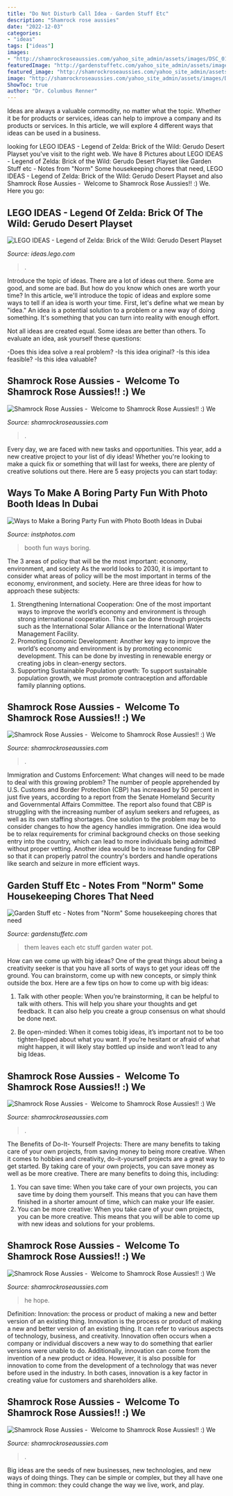 ```yaml
---
title: "Do Not Disturb Call Idea - Garden Stuff Etc"
description: "Shamrock rose aussies"
date: "2022-12-03"
categories:
- "ideas"
tags: ["ideas"]
images:
- "http://shamrockroseaussies.com/yahoo_site_admin/assets/images/DSC_0168.176182210_std.JPG"
featuredImage: "http://gardenstuffetc.com/yahoo_site_admin/assets/images/SAM_1035.113203942_std.jpg"
featured_image: "http://shamrockroseaussies.com/yahoo_site_admin/assets/images/DSC_0168.176182210_std.JPG"
image: "http://shamrockroseaussies.com/yahoo_site_admin/assets/images/DSC_0395.301151826_std.JPG"
ShowToc: true
author: "Dr. Columbus Renner"
---
```



Ideas are always a valuable commodity, no matter what the topic. Whether it be for products or services, ideas can help to improve a company and its products or services. In this article, we will explore 4 different ways that ideas can be used in a business.

	

		
looking for LEGO IDEAS - Legend of Zelda: Brick of the Wild: Gerudo Desert Playset you've visit to the right web. We have 8 Pictures about LEGO IDEAS - Legend of Zelda: Brick of the Wild: Gerudo Desert Playset like Garden Stuff etc - Notes from &quot;Norm&quot; Some housekeeping chores that need, LEGO IDEAS - Legend of Zelda: Brick of the Wild: Gerudo Desert Playset and also Shamrock Rose Aussies - ﻿﻿﻿ Welcome to Shamrock Rose Aussies!! :) We. Here you go:
		
    
## LEGO IDEAS - Legend Of Zelda: Brick Of The Wild: Gerudo Desert Playset

<img loading=lazy src="https://ideascdn.lego.com/media/generate/entity/lego_ci/project/a97aa3e5-e89b-4cbf-809c-8ca5151ed97c/6/resize:1600:900/legacy" onerror="this.onerror=null;this.src='https://tse1.mm.bing.net/th?id=OIP.f33nwGvXddxshsJXOdO7JQHaFj&amp;pid=15.1';" alt="LEGO IDEAS - Legend of Zelda: Brick of the Wild: Gerudo Desert Playset">

_Source: ideas.lego.com_

>. 

	

Introduce the topic of ideas.
There are a lot of ideas out there. Some are good, and some are bad. But how do you know which ones are worth your time? In this article, we'll introduce the topic of ideas and explore some ways to tell if an idea is worth your time.
First, let's define what we mean by "idea." An idea is a potential solution to a problem or a new way of doing something. It's something that you can turn into reality with enough effort.

Not all ideas are created equal. Some ideas are better than others. To evaluate an idea, ask yourself these questions:

-Does this idea solve a real problem?
-Is this idea original?
-Is this idea feasible?
-Is this idea valuable?

    
## Shamrock Rose Aussies - ﻿﻿﻿ Welcome To Shamrock Rose Aussies!! :) We

<img loading=lazy src="http://shamrockroseaussies.com/yahoo_site_admin/assets/images/DSC_0395.301151826_std.JPG" onerror="this.onerror=null;this.src='https://tse3.mm.bing.net/th?id=OIP.e21loavo7go-pA4P4LP9iQHaE-&amp;pid=15.1';" alt="Shamrock Rose Aussies - ﻿﻿﻿ Welcome to Shamrock Rose Aussies!! :) We">

_Source: shamrockroseaussies.com_

>. 

	

Every day, we are faced with new tasks and opportunities. This year, add a new creative project to your list of diy ideas! Whether you're looking to make a quick fix or something that will last for weeks, there are plenty of creative solutions out there. Here are 5 easy projects you can start today: 

    
## Ways To Make A Boring Party Fun With Photo Booth Ideas In Dubai

<img loading=lazy src="https://static.tildacdn.com/tild3939-6339-4239-a362-343163396232/DSC_0100.JPG" onerror="this.onerror=null;this.src='https://tse4.mm.bing.net/th?id=OIP.fapeyUbwr251gzyMmItsBQHaE8&amp;pid=15.1';" alt="Ways to Make a Boring Party Fun with Photo Booth Ideas in Dubai">

_Source: instphotos.com_

>booth fun ways boring. 

	

The 3 areas of policy that will be the most important: economy, environment, and society
As the world looks to 2030, it is important to consider what areas of policy will be the most important in terms of the economy, environment, and society. Here are three ideas for how to approach these subjects: 
1. Strengthening International Cooperation: One of the most important ways to improve the world’s economy and environment is through strong international cooperation. This can be done through projects such as the International Solar Alliance or the International Water Management Facility. 
2. Promoting Economic Development: Another key way to improve the world’s economy and environment is by promoting economic development. This can be done by investing in renewable energy or creating jobs in clean-energy sectors. 
3. Supporting Sustainable Population growth: To support sustainable population growth, we must promote contraception and affordable family planning options.

    
## Shamrock Rose Aussies - ﻿﻿﻿ Welcome To Shamrock Rose Aussies!! :) We

<img loading=lazy src="http://shamrockroseaussies.com/yahoo_site_admin/assets/images/IMG_5474.48155012_std.JPG" onerror="this.onerror=null;this.src='https://tse2.mm.bing.net/th?id=OIP.Lc8Fgf7oVPHp70BYLfXnXwHaFQ&amp;pid=15.1';" alt="Shamrock Rose Aussies - ﻿﻿﻿ Welcome to Shamrock Rose Aussies!! :) We">

_Source: shamrockroseaussies.com_

>. 

	

Immigration and Customs Enforcement: What changes will need to be made to deal with this growing problem?
The number of people apprehended by U.S. Customs and Border Protection (CBP) has increased by 50 percent in just five years, according to a report from the Senate Homeland Security and Governmental Affairs Committee. The report also found that CBP is struggling with the increasing number of asylum seekers and refugees, as well as its own staffing shortages.
One solution to the problem may be to consider changes to how the agency handles immigration. One idea would be to relax requirements for criminal background checks on those seeking entry into the country, which can lead to more individuals being admitted without proper vetting. Another idea would be to increase funding for CBP so that it can properly patrol the country's borders and handle operations like search and seizure in more efficient ways.

    
## Garden Stuff Etc - Notes From &quot;Norm&quot; Some Housekeeping Chores That Need

<img loading=lazy src="http://gardenstuffetc.com/yahoo_site_admin/assets/images/SAM_1035.113203942_std.jpg" onerror="this.onerror=null;this.src='https://tse3.mm.bing.net/th?id=OIP.0qUkU6JQGIB9YQNEhexArQHaLe&amp;pid=15.1';" alt="Garden Stuff etc - Notes from &quot;Norm&quot; Some housekeeping chores that need">

_Source: gardenstuffetc.com_

>them leaves each etc stuff garden water pot. 

	

How can we come up with big ideas?
One of the great things about being a creativity seeker is that you have all sorts of ways to get your ideas off the ground. You can brainstorm, come up with new concepts, or simply think outside the box. Here are a few tips on how to come up with big ideas:
1) Talk with other people: When you’re brainstorming, it can be helpful to talk with others. This will help you share your thoughts and get feedback. It can also help you create a group consensus on what should be done next.

2) Be open-minded: When it comes tobig ideas, it’s important not to be too tighten-lipped about what you want. If you’re hesitant or afraid of what might happen, it will likely stay bottled up inside and won’t lead to any big Ideas.

    
## Shamrock Rose Aussies - ﻿﻿﻿ Welcome To Shamrock Rose Aussies!! :) We

<img loading=lazy src="http://shamrockroseaussies.com/yahoo_site_admin/assets/images/DSC_0168.176182210_std.JPG" onerror="this.onerror=null;this.src='https://tse1.mm.bing.net/th?id=OIP.q8m28IPUzhzt-LhcR-ty5gHaE9&amp;pid=15.1';" alt="Shamrock Rose Aussies - ﻿﻿﻿ Welcome to Shamrock Rose Aussies!! :) We">

_Source: shamrockroseaussies.com_

>. 

	

The Benefits of Do-It- Yourself Projects: There are many benefits to taking care of your own projects, from saving money to being more creative.
When it comes to hobbies and creativity, do-it-yourself projects are a great way to get started. By taking care of your own projects, you can save money as well as be more creative. There are many benefits to doing this, including: 
1. You can save time: When you take care of your own projects, you can save time by doing them yourself. This means that you can have them finished in a shorter amount of time, which can make your life easier. 
2. You can be more creative: When you take care of your own projects, you can be more creative. This means that you will be able to come up with new ideas and solutions for your problems. 

    
## Shamrock Rose Aussies - ﻿﻿﻿ Welcome To Shamrock Rose Aussies!! :) We

<img loading=lazy src="http://shamrockroseaussies.com/yahoo_site_admin/assets/images/DSC_0243.124223754_std.JPG" onerror="this.onerror=null;this.src='https://tse1.mm.bing.net/th?id=OIP.iiDDSbCGMpq74zJaeF2GnQHaE9&amp;pid=15.1';" alt="Shamrock Rose Aussies - ﻿﻿﻿ Welcome to Shamrock Rose Aussies!! :) We">

_Source: shamrockroseaussies.com_

>he hope. 

	

Definition: Innovation: the process or product of making a new and better version of an existing thing.
Innovation is the process or product of making a new and better version of an existing thing. It can refer to various aspects of technology, business, and creativity. Innovation often occurs when a company or individual discovers a new way to do something that earlier versions were unable to do. Additionally, innovation can come from the invention of a new product or idea. However, it is also possible for innovation to come from the development of a technology that was never before used in the industry. In both cases, innovation is a key factor in creating value for customers and shareholders alike.

    
## Shamrock Rose Aussies - ﻿﻿﻿ Welcome To Shamrock Rose Aussies!! :) We

<img loading=lazy src="http://shamrockroseaussies.com/yahoo_site_admin/assets/images/DSC_0183.176180638_std.JPG" onerror="this.onerror=null;this.src='https://tse4.mm.bing.net/th?id=OIP.ByLF2LGKO9PnI_Hj89j2ZQHaEQ&amp;pid=15.1';" alt="Shamrock Rose Aussies - ﻿﻿﻿ Welcome to Shamrock Rose Aussies!! :) We">

_Source: shamrockroseaussies.com_

>. 

	

Big ideas are the seeds of new businesses, new technologies, and new ways of doing things. They can be simple or complex, but they all have one thing in common: they could change the way we live, work, and play.

